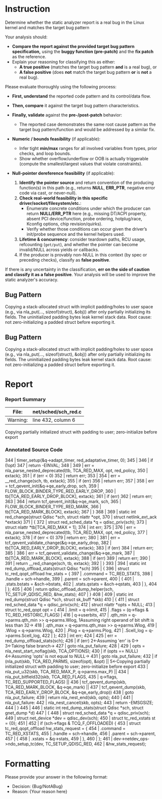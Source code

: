 # Instruction

Determine whether the static analyzer report is a real bug in the Linux kernel and matches the target bug pattern

Your analysis should:
- **Compare the report against the provided target bug pattern specification,** using the **buggy function (pre-patch)** and the **fix patch** as the reference.
- Explain your reasoning for classifying this as either:
  - **A true positive** (matches the target bug pattern **and** is a real bug), or
  - **A false positive** (does **not** match the target bug pattern **or** is **not** a real bug).

Please evaluate thoroughly using the following process:

- **First, understand** the reported code pattern and its control/data flow.
- **Then, compare** it against the target bug pattern characteristics.
- **Finally, validate** against the **pre-/post-patch** behavior:
  - The reported case demonstrates the same root cause pattern as the target bug pattern/function and would be addressed by a similar fix.

- **Numeric / bounds feasibility** (if applicable):
  - Infer tight **min/max** ranges for all involved variables from types, prior checks, and loop bounds.
  - Show whether overflow/underflow or OOB is actually triggerable (compute the smallest/largest values that violate constraints).

- **Null-pointer dereference feasibility** (if applicable):
  1. **Identify the pointer source** and return convention of the producing function(s) in this path (e.g., returns **NULL**, **ERR_PTR**, negative error code via cast, or never-null).
  2. **Check real-world feasibility in this specific driver/socket/filesystem/etc.**:
     - Enumerate concrete conditions under which the producer can return **NULL/ERR_PTR** here (e.g., missing DT/ACPI property, absent PCI device/function, probe ordering, hotplug/race, Kconfig options, chip revision/quirks).
     - Verify whether those conditions can occur given the driver’s init/probe sequence and the kernel helpers used.
  3. **Lifetime & concurrency**: consider teardown paths, RCU usage, refcounting (`get/put`), and whether the pointer can become invalid/NULL across yields or callbacks.
  4. If the producer is provably non-NULL in this context (by spec or preceding checks), classify as **false positive**.

If there is any uncertainty in the classification, **err on the side of caution and classify it as a false positive**. Your analysis will be used to improve the static analyzer's accuracy.

## Bug Pattern

Copying a stack-allocated struct with implicit padding/holes to user space (e.g., via nla_put(..., sizeof(struct), &obj)) after only partially initializing its fields. The uninitialized padding bytes leak kernel stack data. Root cause: not zero-initializing a padded struct before exporting it.

## Bug Pattern

Copying a stack-allocated struct with implicit padding/holes to user space (e.g., via nla_put(..., sizeof(struct), &obj)) after only partially initializing its fields. The uninitialized padding bytes leak kernel stack data. Root cause: not zero-initializing a padded struct before exporting it.

# Report

### Report Summary

File:| net/sched/sch_red.c
---|---
Warning:| line 432, column 6
Copying partially initialized struct with padding to user; zero-initialize
before export

### Annotated Source Code


344   |  timer_setup(&q->adapt_timer, red_adaptative_timer, 0);
345   |
346   |  if (!opt)
347   |  return -EINVAL;
348   |
349   | 	err = nla_parse_nested_deprecated(tb, TCA_RED_MAX, opt, red_policy,
350   | 					  extack);
351   |  if (err < 0)
352   |  return err;
353   |
354   | 	err = __red_change(sch, tb, extack);
355   |  if (err)
356   |  return err;
357   |
358   | 	err = tcf_qevent_init(&q->qe_early_drop, sch,
359   | 			      FLOW_BLOCK_BINDER_TYPE_RED_EARLY_DROP,
360   | 			      tb[TCA_RED_EARLY_DROP_BLOCK], extack);
361   |  if (err)
362   |  return err;
363   |
364   |  return tcf_qevent_init(&q->qe_mark, sch,
365   | 			       FLOW_BLOCK_BINDER_TYPE_RED_MARK,
366   | 			       tb[TCA_RED_MARK_BLOCK], extack);
367   | }
368   |
369   | static int red_change(struct Qdisc *sch, struct nlattr *opt,
370   |  struct netlink_ext_ack *extack)
371   | {
372   |  struct red_sched_data *q = qdisc_priv(sch);
373   |  struct nlattr *tb[TCA_RED_MAX + 1];
374   |  int err;
375   |
376   | 	err = nla_parse_nested_deprecated(tb, TCA_RED_MAX, opt, red_policy,
377   | 					  extack);
378   |  if (err < 0)
379   |  return err;
380   |
381   | 	err = tcf_qevent_validate_change(&q->qe_early_drop,
382   | 					 tb[TCA_RED_EARLY_DROP_BLOCK], extack);
383   |  if (err)
384   |  return err;
385   |
386   | 	err = tcf_qevent_validate_change(&q->qe_mark,
387   | 					 tb[TCA_RED_MARK_BLOCK], extack);
388   |  if (err)
389   |  return err;
390   |
391   |  return __red_change(sch, tb, extack);
392   | }
393   |
394   | static int red_dump_offload_stats(struct Qdisc *sch)
395   | {
396   |  struct tc_red_qopt_offload hw_stats = {
397   | 		.command = TC_RED_STATS,
398   | 		.handle = sch->handle,
399   | 		.parent = sch->parent,
400   | 		{
401   | 			.stats.bstats = &sch->bstats,
402   | 			.stats.qstats = &sch->qstats,
403   | 		},
404   | 	};
405   |
406   |  return qdisc_offload_dump_helper(sch, TC_SETUP_QDISC_RED, &hw_stats);
407   | }
408   |
409   | static int red_dump(struct Qdisc *sch, struct sk_buff *skb)
410   | {
411   |  struct red_sched_data *q = qdisc_priv(sch);
412   |  struct nlattr *opts = NULL;
413   |  struct tc_red_qopt opt = {
414   | 		.limit		= q->limit,
415   | 		.flags		= (q->flags & TC_RED_HISTORIC_FLAGS) |
416   | 				  q->userbits,
417   | 		.qth_min	= q->parms.qth_min >> q->parms.Wlog,
    1Assuming right operand of bit shift is less than 32→
418   | 		.qth_max	= q->parms.qth_max >> q->parms.Wlog,
419   | 		.Wlog		= q->parms.Wlog,
420   | 		.Plog		= q->parms.Plog,
421   | 		.Scell_log	= q->parms.Scell_log,
422   | 	};
423   |  int err;
424   |
425   | 	err = red_dump_offload_stats(sch);
426   |  if (err)
    2←Assuming 'err' is 0→
    3←Taking false branch→
427   |  goto nla_put_failure;
428   |
429   |  opts = nla_nest_start_noflag(skb, TCA_OPTIONS);
430   |  if (opts == NULL)
    4←Assuming 'opts' is not equal to NULL→
431   |  goto nla_put_failure;
432   |  if (nla_put(skb, TCA_RED_PARMS, sizeof(opt), &opt) ||
    5←Copying partially initialized struct with padding to user; zero-initialize before export
433   | 	    nla_put_u32(skb, TCA_RED_MAX_P, q->parms.max_P) ||
434   | 	    nla_put_bitfield32(skb, TCA_RED_FLAGS,
435   | 			       q->flags, TC_RED_SUPPORTED_FLAGS) ||
436   | 	    tcf_qevent_dump(skb, TCA_RED_MARK_BLOCK, &q->qe_mark) ||
437   | 	    tcf_qevent_dump(skb, TCA_RED_EARLY_DROP_BLOCK, &q->qe_early_drop))
438   |  goto nla_put_failure;
439   |  return nla_nest_end(skb, opts);
440   |
441   | nla_put_failure:
442   | 	nla_nest_cancel(skb, opts);
443   |  return -EMSGSIZE;
444   | }
445   |
446   | static int red_dump_stats(struct Qdisc *sch, struct gnet_dump *d)
447   | {
448   |  struct red_sched_data *q = qdisc_priv(sch);
449   |  struct net_device *dev = qdisc_dev(sch);
450   |  struct tc_red_xstats st = {0};
451   |
452   |  if (sch->flags & TCQ_F_OFFLOADED) {
453   |  struct tc_red_qopt_offload hw_stats_request = {
454   | 			.command = TC_RED_XSTATS,
455   | 			.handle = sch->handle,
456   | 			.parent = sch->parent,
457   | 			{
458   | 				.xstats = &q->stats,
459   | 			},
460   | 		};
461   | 		dev->netdev_ops->ndo_setup_tc(dev, TC_SETUP_QDISC_RED,
462   | 					      &hw_stats_request);

# Formatting

Please provide your answer in the following format:

- Decision: {Bug/NotABug}
- Reason: {Your reason here}
